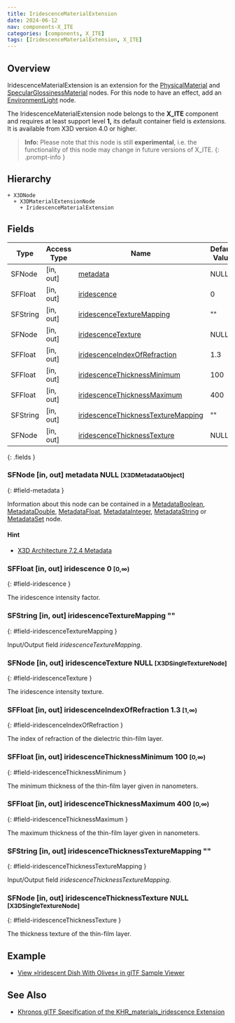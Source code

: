```yaml
---
title: IridescenceMaterialExtension
date: 2024-06-12
nav: components-X_ITE
categories: [components, X_ITE]
tags: [IridescenceMaterialExtension, X_ITE]
---
```

<style>
.post h3 {
   word-spacing: 0.2em;
}
</style>

## Overview

IridescenceMaterialExtension is an extension for the [PhysicalMaterial](../../shape/physicalmaterial/) and [SpecularGlossinessMaterial](../specularglossinessmaterial/) nodes. For this node to have an effect, add an [EnvironmentLight](../../lighting/environmentlight) node.

The IridescenceMaterialExtension node belongs to the **X_ITE** component and requires at least support level **1,** its default container field is *extensions.* It is available from X3D version 4.0 or higher.

>**Info:** Please note that this node is still **experimental**, i.e. the functionality of this node may change in future versions of X_ITE.
{: .prompt-info }

## Hierarchy

```
+ X3DNode
  + X3DMaterialExtensionNode
    + IridescenceMaterialExtension
```

## Fields

| Type | Access Type | Name | Default Value |
| ---- | ----------- | ---- | ------------- |
| SFNode | [in, out] | [metadata](#field-metadata) | NULL  |
| SFFloat | [in, out] | [iridescence](#field-iridescence) | 0  |
| SFString | [in, out] | [iridescenceTextureMapping](#field-iridescenceTextureMapping) | "" |
| SFNode | [in, out] | [iridescenceTexture](#field-iridescenceTexture) | NULL  |
| SFFloat | [in, out] | [iridescenceIndexOfRefraction](#field-iridescenceIndexOfRefraction) | 1.3  |
| SFFloat | [in, out] | [iridescenceThicknessMinimum](#field-iridescenceThicknessMinimum) | 100  |
| SFFloat | [in, out] | [iridescenceThicknessMaximum](#field-iridescenceThicknessMaximum) | 400  |
| SFString | [in, out] | [iridescenceThicknessTextureMapping](#field-iridescenceThicknessTextureMapping) | "" |
| SFNode | [in, out] | [iridescenceThicknessTexture](#field-iridescenceThicknessTexture) | NULL  |
{: .fields }

### SFNode [in, out] **metadata** NULL <small>[X3DMetadataObject]</small>
{: #field-metadata }

Information about this node can be contained in a [MetadataBoolean](/x_ite/components/core/metadataboolean/), [MetadataDouble](/x_ite/components/core/metadatadouble/), [MetadataFloat](/x_ite/components/core/metadatafloat/), [MetadataInteger](/x_ite/components/core/metadatainteger/), [MetadataString](/x_ite/components/core/metadatastring/) or [MetadataSet](/x_ite/components/core/metadataset/) node.

#### Hint

- [X3D Architecture 7.2.4 Metadata](https://www.web3d.org/specifications/X3Dv4/ISO-IEC19775-1v4-IS/Part01/components/core.html#Metadata)

### SFFloat [in, out] **iridescence** 0 <small>[0,∞)</small>
{: #field-iridescence }

The iridescence intensity factor.

### SFString [in, out] **iridescenceTextureMapping** ""
{: #field-iridescenceTextureMapping }

Input/Output field *iridescenceTextureMapping*.

### SFNode [in, out] **iridescenceTexture** NULL <small>[X3DSingleTextureNode]</small>
{: #field-iridescenceTexture }

The iridescence intensity texture.

### SFFloat [in, out] **iridescenceIndexOfRefraction** 1.3 <small>[1,∞)</small>
{: #field-iridescenceIndexOfRefraction }

The index of refraction of the dielectric thin-film layer.

### SFFloat [in, out] **iridescenceThicknessMinimum** 100 <small>[0,∞)</small>
{: #field-iridescenceThicknessMinimum }

The minimum thickness of the thin-film layer given in nanometers.

### SFFloat [in, out] **iridescenceThicknessMaximum** 400 <small>[0,∞)</small>
{: #field-iridescenceThicknessMaximum }

The maximum thickness of the thin-film layer given in nanometers.

### SFString [in, out] **iridescenceThicknessTextureMapping** ""
{: #field-iridescenceThicknessTextureMapping }

Input/Output field *iridescenceThicknessTextureMapping*.

### SFNode [in, out] **iridescenceThicknessTexture** NULL <small>[X3DSingleTextureNode]</small>
{: #field-iridescenceThicknessTexture }

The thickness texture of the thin-film layer.

## Example

- [View »Iridescent Dish With Olives« in glTF Sample Viewer](/x_ite/laboratory/gltf-sample-viewer/?url=IridescentDishWithOlives)

## See Also

- [Khronos glTF Specification of the KHR_materials_iridescence Extension](https://github.com/KhronosGroup/glTF/tree/main/extensions/2.0/Khronos/KHR_materials_iridescence)

